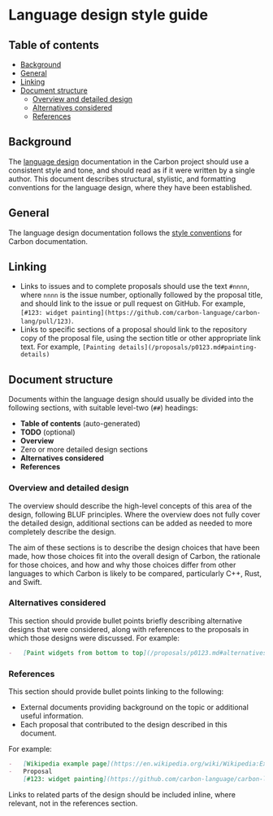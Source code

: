 # Language design style guide

<!--
Part of the Carbon Language project, under the Apache License v2.0 with LLVM
Exceptions. See /LICENSE for license information.
SPDX-License-Identifier: Apache-2.0 WITH LLVM-exception
-->

<!-- toc -->

## Table of contents

-   [Background](#background)
-   [General](#general)
-   [Linking](#linking)
-   [Document structure](#document-structure)
    -   [Overview and detailed design](#overview-and-detailed-design)
    -   [Alternatives considered](#alternatives-considered)
    -   [References](#references)

<!-- tocstop -->

## Background

The [language design](/docs/design) documentation in the Carbon project should
use a consistent style and tone, and should read as if it were written by a
single author. This document describes structural, stylistic, and formatting
conventions for the language design, where they have been established.

## General

The language design documentation follows the
[style conventions](/CONTRIBUTING.md#google-docs-and-markdown) for Carbon
documentation.

## Linking

-   Links to issues and to complete proposals should use the text `#nnnn`, where
    `nnnn` is the issue number, optionally followed by the proposal title, and
    should link to the issue or pull request on GitHub. For example,
    `[#123: widget painting](https://github.com/carbon-language/carbon-lang/pull/123)`.
-   Links to specific sections of a proposal should link to the repository copy
    of the proposal file, using the section title or other appropriate link
    text. For example,
    `[Painting details](/proposals/p0123.md#painting-details)`

## Document structure

Documents within the language design should usually be divided into the
following sections, with suitable level-two (`##`) headings:

-   **Table of contents** (auto-generated)
-   **TODO** (optional)
-   **Overview**
-   Zero or more detailed design sections
-   **Alternatives considered**
-   **References**

### Overview and detailed design

The overview should describe the high-level concepts of this area of the design,
following BLUF principles. Where the overview does not fully cover the detailed
design, additional sections can be added as needed to more completely describe
the design.

The aim of these sections is to describe the design choices that have been made,
how those choices fit into the overall design of Carbon, the rationale for those
choices, and how and why those choices differ from other languages to which
Carbon is likely to be compared, particularly C++, Rust, and Swift.

### Alternatives considered

This section should provide bullet points briefly describing alternative designs
that were considered, along with references to the proposals in which those
designs were discussed. For example:

```md
-   [Paint widgets from bottom to top](/proposals/p0123.md#alternatives-considered).
```

### References

This section should provide bullet points linking to the following:

-   External documents providing background on the topic or additional useful
    information.
-   Each proposal that contributed to the design described in this document.

For example:

```md
-   [Wikipedia example page](https://en.wikipedia.org/wiki/Wikipedia:Example)
-   Proposal
    [#123: widget painting](https://github.com/carbon-language/carbon-lang/pull/123).
```

Links to related parts of the design should be included inline, where relevant,
not in the references section.
